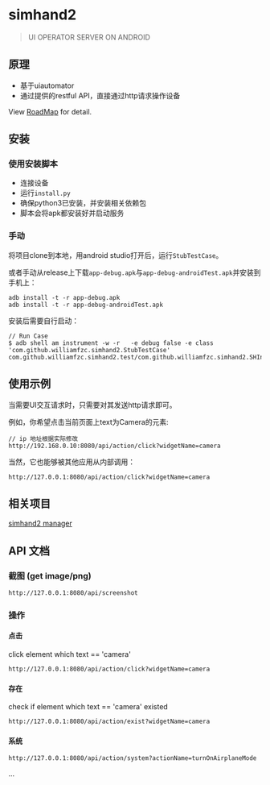 # simhand2

> UI OPERATOR SERVER ON ANDROID

## 原理

- 基于uiautomator
- 通过提供的restful API，直接通过http请求操作设备

View [RoadMap](roadmap.md) for detail.

## 安装

### 使用安装脚本

- 连接设备
- 运行`install.py`
- 确保python3已安装，并安装相关依赖包
- 脚本会将apk都安装好并启动服务

### 手动

将项目clone到本地，用android studio打开后，运行`StubTestCase`。

或者手动从release上下载`app-debug.apk`与`app-debug-androidTest.apk`并安装到手机上：

```
adb install -t -r app-debug.apk
adb install -t -r app-debug-androidTest.apk
```

安装后需要自行启动：

```
// Run Case
$ adb shell am instrument -w -r   -e debug false -e class 'com.github.williamfzc.simhand2.StubTestCase' com.github.williamfzc.simhand2.test/com.github.williamfzc.simhand2.SHInstrumentationTestRunner
```

## 使用示例

当需要UI交互请求时，只需要对其发送http请求即可。

例如，你希望点击当前页面上text为Camera的元素:

```
// ip 地址根据实际修改
http://192.168.0.10:8080/api/action/click?widgetName=camera
```

当然，它也能够被其他应用从内部调用：

```
http://127.0.0.1:8080/api/action/click?widgetName=camera
```

## 相关项目

[simhand2 manager](https://github.com/williamfzc/simhand2_manager)

## API 文档

### 截图 (get image/png)

```bash
http://127.0.0.1:8080/api/screenshot
```

### 操作

#### 点击

click element which text == 'camera'

```bash
http://127.0.0.1:8080/api/action/click?widgetName=camera
```

#### 存在

check if element which text == 'camera' existed

```bash
http://127.0.0.1:8080/api/action/exist?widgetName=camera
```

#### 系统

```bash
http://127.0.0.1:8080/api/action/system?actionName=turnOnAirplaneMode
```

...
